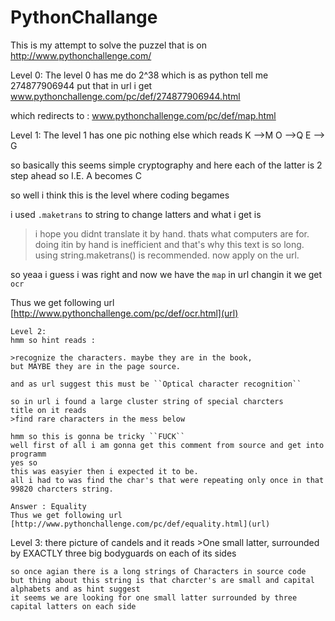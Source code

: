 # PythonChallange
This is my attempt to solve the puzzel that is on http://www.pythonchallenge.com/


Level 0:
 The level 0 has me do 2^38 which is as python tell me 274877906944
 put that in url i get www.pythonchallenge.com/pc/def/274877906944.html
 
 which redirects to : www.pythonchallenge.com/pc/def/map.html
 
 Level 1:
  The level 1 has one pic nothing else
  which reads
  K -->M
  O -->Q
  E --> G
  
  so basically this seems simple cryptography and here each of the latter is 2 step ahead so
  I.E. A becomes C
  
  so
  well i think this is the level where coding begames
  
  i used  ``.maketrans`` to string to change latters
  and what i get is
  >i hope you didnt translate it by hand. thats what computers are for. doing itin by hand is inefficient and that's why this text is so long. using string.maketrans() is recommended. now apply on the url.
  
  so yeaa i guess i was right and now we have the ``map`` in url changin it we get ``ocr``
  
  Thus we get following url
  [http://www.pythonchallenge.com/pc/def/ocr.html](url)

    Level 2:
    hmm so hint reads :
    
    >recognize the characters. maybe they are in the book,
    but MAYBE they are in the page source.
    
    and as url suggest this must be ``Optical character recognition``
    
    so in url i found a large cluster string of special charcters 
    title on it reads 
    >find rare characters in the mess below
    
    hmm so this is gonna be tricky ``FUCK`` 
    well first of all i am gonna get this comment from source and get into programm
    yes so 
    this was easyier then i expected it to be.
    all i had to was find the char's that were repeating only once in that 99820 charcters string.
    
    Answer : Equality
    Thus we get following url
    [http://www.pythonchallenge.com/pc/def/equality.html](url)
    
 Level 3:
    there picture of candels and it reads
    >One small latter, surrounded by EXACTLY three big bodyguards on each of its sides
    
    so once agian there is a long strings of Characters in source code
    but thing about this string is that charcter's are small and capital alphabets and as hint suggest 
    it seems we are looking for one small latter surrounded by three capital latters on each side
    
    
       